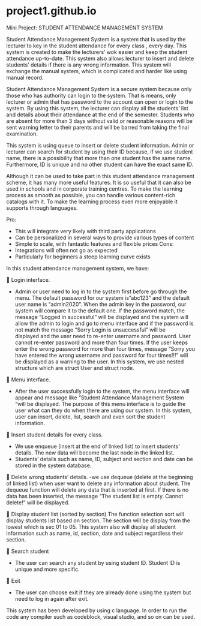 # project1.github.io

Mini Project: STUDENT ATTENDANCE MANAGEMENT SYSTEM

Student Attendance Management System is a system that is used by the lecturer to key in the student attendance for every class , every day. This system is created 
to make the lecturers’ wok easier and keep the student attendance up-to-date. This system also allows lecturer to insert and delete students’ details if there is any 
wrong information. This system will exchange the manual system, which is complicated and harder like using manual record. 

Student Attendance Management System is a secure system because only those who has authority can login to the system. That is means, only lecturer or admin that
has password to the account can open or login to the system. By using this system, the lecturer can display all the students’ list and details about their attendance 
at the end of the semester. Students who are absent for more than 3 days without valid or reasonable reasons will be sent warning letter to their parents and will be 
barred from taking the final examination.

This system is using queue to insert or delete student information. Admin or lecturer can search for student by using their ID because, if we use student name, there 
is a possibility that more than one student has  the same name. Furthermore, ID is unique and no other student can have the exact same ID.

Although it can be used to take part in this student attendance management scheme, it has many more useful features. It is so useful that it can also be used in 
schools and in corporate training centres. To make the learning process as smooth as possible, you can handle various content-rich catalogs with it. To make the 
learning process even more enjoyable it supports through languages.

Pro:
-	This will integrate very likely with third party applications
-	Can be personalized in several ways to provide various types of content
-	Simple to scale, with fantastic features and flexible prices
Cons:
-	Integrations will often not go as expected
-	Particularly for beginners a steep learning curve exists

In this student attendance management system, we have:

	Login interface.
-	Admin or user need to log in to the system first before go through the menu. The default password for our system is”abc123” and the default user name is 
“admin2020”. When the admin key in the password, our system will compare it to the default one. If the password match, the message “Logged in successful” will be 
displayed and the system will allow the admin to login and go to menu interface and if the password is not match  the message “Sorry Login is unsuccessful” will be  
displayed and the user need to re-enter username and password. User cannot re-enter password and more than four times. If the user keeps enter the wrong password 
for more than four times, message “Sorry you have entered the wrong username and password for four times!!!” will be displayed as a warning to the user. In this 
system, we use nested structure which are struct User and struct node.

	Menu interface.
-	 After the user successfully login to the system, the menu interface will appear and message like “Student Attendance Management System “will be displayed. The
purpose of this menu interface is to guide the user what can they do when there are using our system. In this system, user can insert, delete, list, search and 
even sort the student information.


	Insert student details for every class.
- We use enqueue (insert at the end of linked list) to insert students’ details. The new data will become the last node in the linked list. 
- Students’ details such as name, ID, subject and section and date can be stored in the system database.


	Delete wrong students’ details.
-we use dequeue (delete at the beginning of linked list) when user want to delete any information about student. The dequeue function will delete any data that 
is inserted at first. If there is no data has been inserted, the message “The student list is empty. Cannot delete!” will be displayed.

	Display student list (sorted by section)
The function selection sort will display students list based on section. The section will be display from the lowest which is sec 01 to 05. 
This system also will display all student information such as name, id, section, date and subject regardless their section.

	Search student
-	The user can search any student by using student ID. Student ID is unique and more specific.

	Exit
-	The user can choose exit if they are already done using the system but need to log in again after exit.

This system has been developed by using c language. In order to run the code any compiler such as codeblock, visual studio, and so on can be used.

